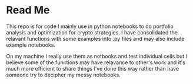 # Read Me

This repo is for code I mainly use in python notebooks to do portfolio analysis and optimization for crypto strategies. I have consolidated the relavant functions with some examples into .py files and may also include example notebooks.

On my machine I really use them as notbooks and test individual cells but I believe some of the functions may have relavance to other's work and it's much more efficient to share things I've done this way rather than have someone try to decipher my messy notebooks.
